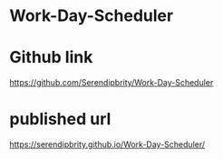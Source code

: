 # Work-Day-Scheduler

# Github link
https://github.com/Serendipbrity/Work-Day-Scheduler

# published url
https://serendipbrity.github.io/Work-Day-Scheduler/


